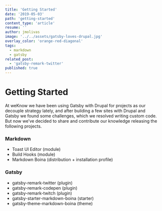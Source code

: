 ```yaml
---
title: 'Getting Started'
date: '2019-05-03'
path: 'getting-started'
content_type: 'article'
resume: ''
author: jmolivas
image: '../../assets/gatsby-loves-drupal.jpg'
overlay_color: 'orange-red-diagonal'
tags:
  - markdown
  - gatsby
related_post:
  - 'gatsby-remark-twitter'
published: true
---
```


# Getting Started

At weKnow we have been using Gatsby with Drupal for projects as our decouple strategy lately, and after building a few sites with Drupal and Gatsby we found some challenges, which we resolved writing custom code. But now we’ve decided to share and contribute our knowledge releasing the following projects.

### Markdown

* Toast UI Editor (module)
* Build Hooks (module)
* Markdown Boina (distribution + installation profile)

### Gatsby

* gatsby-remark-twitter (plugin)
* gatsby-remark-codepen (plugin)
* gatsby-remark-twitch (plugin)
* gatsby-starter-markdown-boina (starter)
* gatsby-theme-markdown-boina (theme)
